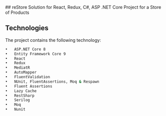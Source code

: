﻿﻿## reStore Solution for React, Redux, C#, ASP .NET Core Project for a Store of Products
## Technologies

The project contains the following technology:
```bash
•	ASP.NET Core 8
•	Entity Framework Core 9
•	React
•	Redux
•	MediatR
•	AutoMapper
•	FluentValidation
•	NUnit, FluentAssertions, Moq & Respawn
•	Fluent Assertions
•	Lazy Cache
•	RestSharp
•	Serilog
•	Moq
•	Nunit

